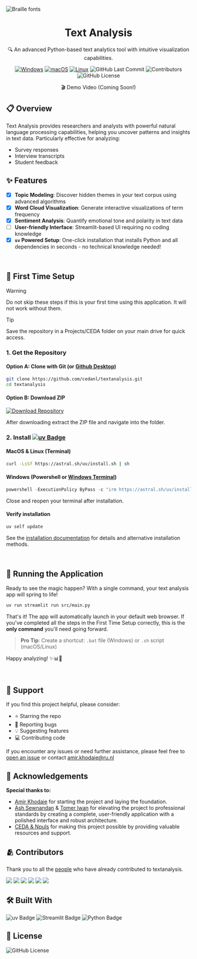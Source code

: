 ![Braille fonts](https://see.fontimg.com/api/rf5/DOeDd/MGE4NTM1Njg3NjZhNDZhZTgwNTE0MjE5YzUxMzA0OTgudHRm/VEVYVCBBTkFMWVNJUw/braille-cc0.png?r=dw&h=81&w=1250&fg=00B17E&bg=000000&s=65)

<div align="center">
  <h1>Text Analysis</h1>

  <p>🔍 An advanced Python-based text analytics tool with intuitive visualization capabilities.</p>

  <p>
    <a href="#"><img src="https://custom-icon-badges.demolab.com/badge/Windows-0078D6?logo=windows11&logoColor=white" alt="Windows"></a>
    <a href="#"><img src="https://img.shields.io/badge/macOS-000000?logo=apple&logoColor=F0F0F0" alt="macOS"></a>
    <a href="#"><img src="https://img.shields.io/badge/Linux-FCC624?logo=linux&logoColor=black" alt="Linux"></a>
    <img src="https://badgen.net/github/last-commit/cedanl/textanalysis" alt="GitHub Last Commit">
    <img src="https://badgen.net/github/contributors/cedanl/textanalysis" alt="Contributors">
    <img src="https://img.shields.io/github/license/cedanl/textanalysis" alt="GitHub License">
  </p>

  <p>🎬 Demo Video (Coming Soon!)</p>
</div>

## 📋 Overview

Text Analysis provides researchers and analysts with powerful natural language processing capabilities, helping you uncover patterns and insights in text data. Particularly effective for analyzing:

- Survey responses
- Interview transcripts
- Student feedback

## ✨ Features
- [x] **Topic Modeling**: Discover hidden themes in your text corpus using advanced algorithms
- [x] **Word Cloud Visualization**: Generate interactive visualizations of term frequency
- [x] **Sentiment Analysis**: Quantify emotional tone and polarity in text data
- [ ] **User-friendly Interface**: Streamlit-based UI requiring no coding knowledge
- [x] **`uv` Powered Setup**: One-click installation that installs Python and all dependencies in seconds - no technical knowledge needed!

<br>

## 🔧 First Time Setup
> [!WARNING]
> Do not skip these steps if this is your first time using this application. It will not work without them.

> [!TIP]
> Save the repository in a Projects/CEDA folder on your main drive for quick access.


### 1. Get the Repository

#### Option A: Clone with Git (or [Github Desktop](https://github.com/apps/desktop))
```bash
git clone https://github.com/cedanl/textanalysis.git
cd textanalysis
```

#### Option B: Download ZIP
[![Download Repository](https://img.shields.io/badge/Download-Repository-green)](https://github.com/cedanl/textanalysis/archive/refs/heads/main.zip)

After downloading extract the ZIP file and navigate into the folder.

### 2. Install [![uv Badge](https://img.shields.io/badge/uv-DE5FE9?logo=uv&logoColor=fff&style=flat)](https://docs.astral.sh/uv/)

#### MacOS & Linux (Terminal)
```bash
curl -LsSf https://astral.sh/uv/install.sh | sh
```

#### Windows (Powershell or [Windows Terminal](https://apps.microsoft.com/detail/9n0dx20hk701?hl=nl-NL&gl=NL))
```powershell
powershell -ExecutionPolicy ByPass -c "irm https://astral.sh/uv/install.ps1 | iex"
```
Close and reopen your terminal after installation.

#### Verify installation

```bash
uv self update
```

See the [installation documentation](https://docs.astral.sh/uv/getting-started/installation/) for
details and alternative installation methods.

<br>

## 🚀 Running the Application

Ready to see the magic happen? With a single command, your text analysis app will spring to life!

```bash
uv run streamlit run src/main.py
```

That's it! The app will automatically launch in your default web browser. If you've completed all the steps in the First Time Setup correctly, this is the **only command** you'll need going forward.

> **Pro Tip**: Create a shortcut: `.bat` file (Windows) or `.sh` script (macOS/Linux)

Happy analyzing! ✨📊📝

<br>

## 🤲 Support
If you find this project helpful, please consider:
- ⭐ Starring the repo
- 🐛 Reporting bugs
- 💡 Suggesting features
- 💻 Contributing code

If you encounter any issues or need further assistance, please feel free to [open an issue](https://github.com/cedanl/textanalysis/issues) or contact amir.khodaie@ru.nl

## 🙏 Acknowledgements
<strong>Special thanks to:</strong>
- [Amir Khodaie](https://github.com/radboudir) for starting the project and laying the foundation.
- [Ash Sewnandan](https://github.com/asewnandan) & [Tomer Iwan](https://github.com/Tomeriko96) for elevating the project to professional standards by creating a complete, user-friendly application with a polished interface and robust architecture.
- [CEDA & Npuls](https://community-data-ai.npuls.nl/groups/view/44d20066-53a8-48c2-b4e9-be348e05d273/project-center-for-educational-data-analytics-ceda) for making this project possible by providing valuable resources and support.


## 🫂 Contributors
Thank you to all the [people](https://github.com/cedanl/textanalysis/graphs/contributors) who have already contributed to textanalysis.


[![](https://github.com/asewnandan.png?size=50)](https://github.com/asewnandan)
[![](https://github.com/radboudir.png?size=50)](https://github.com/radboudir)
[![](https://github.com/alilowni.png?size=50)](https://github.com/alilowni)
[![](https://github.com/tin900.png?size=50)](https://github.com/tin900)
[![](https://github.com/Tomeriko96.png?size=50)](https://github.com/Tomeriko96)
[![](https://github.com/jorngithub.png?size=50)](https://github.com/Tomeriko96jorngithub)

## 🛠️ Built With
![uv Badge](https://img.shields.io/badge/uv-DE5FE9?logo=uv&logoColor=fff&style=flat)
![Streamlit Badge](https://img.shields.io/badge/Streamlit-FF4B4B?logo=streamlit&logoColor=fff&style=flat) 
![Python Badge](https://img.shields.io/badge/Python-3776AB?logo=python&logoColor=fff&style=flat)

## 📄 License
![GitHub License](https://img.shields.io/github/license/cedanl/textanalysis) 